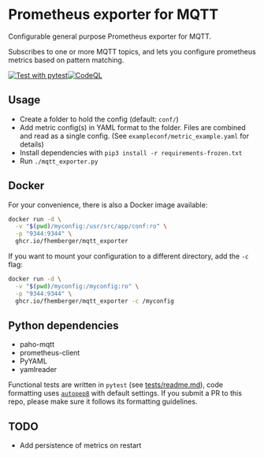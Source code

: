 # Prometheus exporter for MQTT

Configurable general purpose Prometheus exporter for MQTT.

Subscribes to one or more MQTT topics, and lets you configure prometheus metrics based on pattern matching.

[![Test with pytest](https://github.com/fhemberger/mqtt_exporter/actions/workflows/test.yml/badge.svg)](https://github.com/fhemberger/mqtt_exporter/actions/workflows/test.yml)[![CodeQL](https://github.com/fhemberger/mqtt_exporter/actions/workflows/codeql-analysis.yml/badge.svg)](https://github.com/fhemberger/mqtt_exporter/actions/workflows/codeql-analysis.yml)


## Usage

- Create a folder to hold the config (default: `conf/`)
- Add metric config(s) in YAML format to the folder. Files are combined and read as a single config. (See `exampleconf/metric_example.yaml` for details)
- Install dependencies with `pip3 install -r requirements-frozen.txt`
- Run `./mqtt_exporter.py`


## Docker

For your convenience, there is also a Docker image available:

```bash
docker run -d \
  -v "$(pwd)/myconfig:/usr/src/app/conf:ro" \
  -p "9344:9344" \
  ghcr.io/fhemberger/mqtt_exporter
```

If you want to mount your configuration to a different directory, add the `-c` flag:

```bash
docker run -d \
  -v "$(pwd)/myconfig:/myconfig:ro" \
  -p "9344:9344" \
  ghcr.io/fhemberger/mqtt_exporter -c /myconfig
```


## Python dependencies

 - paho-mqtt
 - prometheus-client
 - PyYAML
 - yamlreader

Functional tests are written in `pytest` (see [tests/readme.md](tests/readme.md)), code formatting uses [`autopep8`](https://pypi.org/project/autopep8/) with default settings. If you submit a PR to this repo, please make sure it follows its formatting guidelines.


## TODO

- Add persistence of metrics on restart
